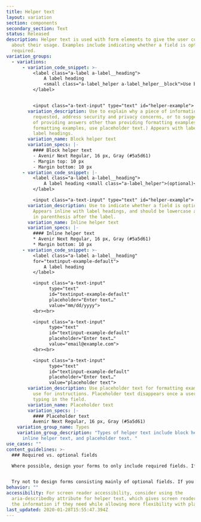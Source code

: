 ```yaml
---
title: Helper text
layout: variation
section: components
secondary_section: Text
status: Released
description: Helper text is used with form elements to give the user context
  about their usage. Examples include indicating whether a field is optional or
  required.
variation_groups:
  - variations:
      - variation_code_snippet: >-
          <label class="a-label a-label__heading">
              A label heading
              <small class="a-label_helper a-label_helper__block">Use block helper text for instructions</small>
          </label>


          <input class="a-text-input" type="text" id="helper-example">
        variation_description: Use to explain why a piece of information is being
          requested, address security and privacy concerns, or to suggest ways
          of providing answers other than providing formatting examples. (For
          formatting examples, use placeholder text.) Appears with labels and
          label headings.
        variation_name: Block helper text
        variation_specs: |-
          #### Block helper text
          - Avenir Next Regular, 16 px, Gray (#5a5d61)
          - Margin top: 10 px
          - Margin bottom: 10 px
      - variation_code_snippet: |-
          <label class="a-label a-label__heading">
              A label heading <small class="a-label_helper">(optional)</small>
          </label>

          <input class="a-text-input" type="text" id="helper-example">
        variation_description: Use to indicate whether a field is optional or required.
          Appears inline with label headings, and should be lowercase and placed
          in parenthesis after the label.
        variation_name: Inline helper text
        variation_specs: |-
          #### Inline helper text
          * Avenir Next Regular, 16 px, Gray (#5a5d61)
          * Margin bottom: 10 px
      - variation_code_snippet: >-
          <label class="a-label a-label__heading"
          for="textinput-example-default">
              A label heading
          </label>

          <input class="a-text-input"
                type="text"
                id="textinput-example-default"
                placeholder="Enter text…"
                value="mm/dd/yyyy">
          <br><br>

          <input class="a-text-input"
                type="text"
                id="textinput-example-default"
                placeholder="Enter text…"
                value="email@example.com">
          <br><br>

          <input class="a-text-input"
                type="text"
                id="textinput-example-default"
                placeholder="Enter text…"
                value="placeholder text">
        variation_description: Use placeholder text for formatting examples only. Don’t
          use for instructions. Placeholder text disappears once a user begins
          typing in the field.
        variation_name: Placeholder text
        variation_specs: |-
          #### Placeholder text
          Avenir Next Regular, 16 px, Gray (#5a5d61)
    variation_group_name: Types
    variation_group_description: "Types of helper text include block helper text,
      inline helper text, and placeholder text. "
use_cases: ""
content_guidelines: >-
  ### Required vs. optional fields

  Where possible, design your forms to only include required fields. If it’s not required, ask yourself if it’s really necessary to include at all. Add instructions at the top of the form to clearly indicate that all fields are required unless otherwise noted. If a field is optional, indicate it with inline helper text, as shown above. Don’t indicate which fields are required; that would only introduce redundant visual noise.


  Try not to design forms consisting mainly of optional fields. If you must do so, mark required field labels only with inline helper text.
behavior: ""
accessibility: For screen reader accessibility, consider using the
  aria-describedby attribute for helper text, which gives screen readers users
  the information if they need while allowing more flexibility with placement.
last_updated: 2020-01-28T15:55:47.394Z
---
```

